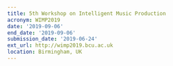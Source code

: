 ```yaml
---
title: 5th Workshop on Intelligent Music Production
acronym: WIMP2019
date: '2019-09-06'
end_date: '2019-09-06'
submission_date: '2019-06-24'
ext_url: http://wimp2019.bcu.ac.uk
location: Birmingham, UK
---
```

